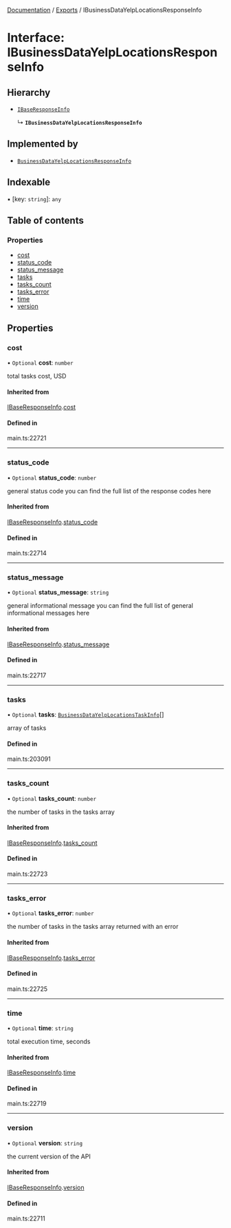 [Documentation](../README.md) / [Exports](../modules.md) / IBusinessDataYelpLocationsResponseInfo

# Interface: IBusinessDataYelpLocationsResponseInfo

## Hierarchy

- [`IBaseResponseInfo`](IBaseResponseInfo.md)

  ↳ **`IBusinessDataYelpLocationsResponseInfo`**

## Implemented by

- [`BusinessDataYelpLocationsResponseInfo`](../classes/BusinessDataYelpLocationsResponseInfo.md)

## Indexable

▪ [key: `string`]: `any`

## Table of contents

### Properties

- [cost](IBusinessDataYelpLocationsResponseInfo.md#cost)
- [status\_code](IBusinessDataYelpLocationsResponseInfo.md#status_code)
- [status\_message](IBusinessDataYelpLocationsResponseInfo.md#status_message)
- [tasks](IBusinessDataYelpLocationsResponseInfo.md#tasks)
- [tasks\_count](IBusinessDataYelpLocationsResponseInfo.md#tasks_count)
- [tasks\_error](IBusinessDataYelpLocationsResponseInfo.md#tasks_error)
- [time](IBusinessDataYelpLocationsResponseInfo.md#time)
- [version](IBusinessDataYelpLocationsResponseInfo.md#version)

## Properties

### cost

• `Optional` **cost**: `number`

total tasks cost, USD

#### Inherited from

[IBaseResponseInfo](IBaseResponseInfo.md).[cost](IBaseResponseInfo.md#cost)

#### Defined in

main.ts:22721

___

### status\_code

• `Optional` **status\_code**: `number`

general status code
you can find the full list of the response codes here

#### Inherited from

[IBaseResponseInfo](IBaseResponseInfo.md).[status_code](IBaseResponseInfo.md#status_code)

#### Defined in

main.ts:22714

___

### status\_message

• `Optional` **status\_message**: `string`

general informational message
you can find the full list of general informational messages here

#### Inherited from

[IBaseResponseInfo](IBaseResponseInfo.md).[status_message](IBaseResponseInfo.md#status_message)

#### Defined in

main.ts:22717

___

### tasks

• `Optional` **tasks**: [`BusinessDataYelpLocationsTaskInfo`](../classes/BusinessDataYelpLocationsTaskInfo.md)[]

array of tasks

#### Defined in

main.ts:203091

___

### tasks\_count

• `Optional` **tasks\_count**: `number`

the number of tasks in the tasks array

#### Inherited from

[IBaseResponseInfo](IBaseResponseInfo.md).[tasks_count](IBaseResponseInfo.md#tasks_count)

#### Defined in

main.ts:22723

___

### tasks\_error

• `Optional` **tasks\_error**: `number`

the number of tasks in the tasks array returned with an error

#### Inherited from

[IBaseResponseInfo](IBaseResponseInfo.md).[tasks_error](IBaseResponseInfo.md#tasks_error)

#### Defined in

main.ts:22725

___

### time

• `Optional` **time**: `string`

total execution time, seconds

#### Inherited from

[IBaseResponseInfo](IBaseResponseInfo.md).[time](IBaseResponseInfo.md#time)

#### Defined in

main.ts:22719

___

### version

• `Optional` **version**: `string`

the current version of the API

#### Inherited from

[IBaseResponseInfo](IBaseResponseInfo.md).[version](IBaseResponseInfo.md#version)

#### Defined in

main.ts:22711
